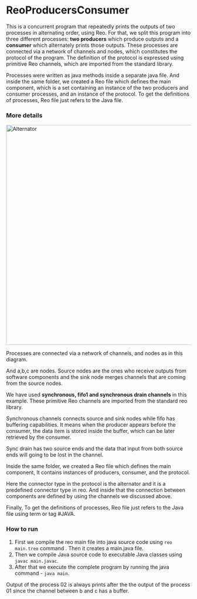 # ReoProducersConsumer

This is a concurrent program that repeatedly prints the outputs of two processes in alternating order, using Reo. For that, we split this program into three different processes: **two producers** which produce outputs and a **consumer** which alternately prints those outputs. These processes are connected via a network of channels and nodes, which constitutes the protocol of the program. The definition of the protocol is expressed using primitive Reo channels, which are imported from the standard library.

Processes were written as java methods inside a separate java file. And inside the same folder, we created a Reo file which defines the main component, which is a set containing an instance of the two producers and consumer processes, and an instance of the protocol. To get the definitions of processes, Reo file just refers to the Java file.

### More details

<img alt = "Alternator" src="https://github.com/harmonyreo/ReoProducersConsumer/blob/master/reo%20connector.png" width="600" class="center">

Processes are connected via a network of channels, and nodes as in this diagram. 

And a,b,c are nodes. Source nodes are the ones who receive outputs from software components and the sink node merges channels that are coming from the source nodes.

We have used **synchronous, fifo1 and synchronous drain channels** in this example. These primitive Reo channels are imported from the standard reo library. 

Synchronous channels connects source and sink nodes while fifo has buffering capabilities. It means when the producer appears before the  consumer, the data item is stored inside the buffer, which can be later retrieved by the consumer.

Sync drain has two source ends and the data that input from both source ends will going to be lost in the channel.

Inside the same folder, we created a Reo file which defines the main component, It contains instances of producers, consumer, and the protocol.

Here the connector type in the protocol is the alternator and it is a predefined connector type in reo. And inside that the connection between 
components are defined by using the channels we discussed above.

Finally, To get the definitions of processes, Reo file just refers to the Java file using term or tag  #JAVA.

### How to run

1. First we compile the reo main file into java source code using `reo main.treo` command . Then it creates a main.java file. 
2. Then we compile Java source code to executable Java classes using `javac main.javac`.
3. After that we execute the complete program by running the java command - `java main`.

Output of the process 02 is always prints after the the output of the process 01 since the channel between b and c has a buffer.
